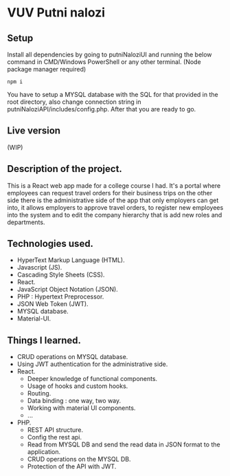 # VUV Putni nalozi
## Setup 
Install all dependencies by going to putniNaloziUI and running the below command in CMD/Windows PowerShell or any other terminal. (Node package manager required)
```
npm i
```
You have to setup a MYSQL database with the SQL for that provided in the root directory, also change connection string in putniNaloziAPI/includes/config.php.
After that you are ready to go.
## Live version
(WIP)
## Description of the project.
This is a React web app made for a college course I had. It's a portal where employees can request travel orders for their business trips on the other side there is the administrative side of the app that only employers can get into, it allows employers to approve travel orders, to register new employees into the system and to edit the company hierarchy that is add new roles and departments.
## Technologies used.
* HyperText Markup Language (HTML).
* Javascript (JS).
* Cascading Style Sheets (CSS).
* React.
* JavaScript Object Notation (JSON).
* PHP : Hypertext Preprocessor.
* JSON Web Token (JWT).
* MYSQL database.
* Material-UI.
## Things I learned.
* CRUD operations on MYSQL database.
* Using JWT authentication for the administrative side.
* React.
  * Deeper knowledge of functional components.
  * Usage of hooks and custom hooks.
  * Routing.
  * Data binding : one way, two way.
  * Working with material UI components.
  * ...
* PHP.
  * REST API structure.
  * Config the rest api.
  * Read from MYSQL DB and send the read data in JSON format to the application.
  * CRUD operations on the MYSQL DB.
  * Protection of the API with JWT.
